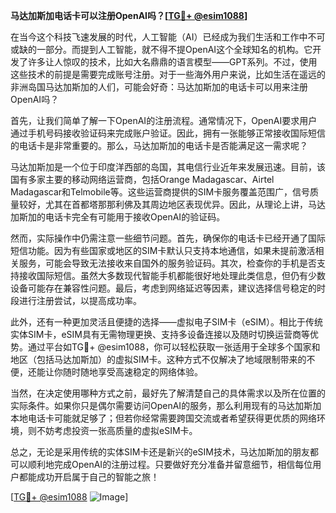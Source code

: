 **马达加斯加电话卡可以注册OpenAI吗？[[TG💪+ @esim1088](https://t.me/s/esim1088)]**

在当今这个科技飞速发展的时代，人工智能（AI）已经成为我们生活和工作中不可或缺的一部分。而提到人工智能，就不得不提OpenAI这个全球知名的机构。它开发了许多让人惊叹的技术，比如大名鼎鼎的语言模型——GPT系列。不过，使用这些技术的前提是需要完成账号注册。对于一些海外用户来说，比如生活在遥远的非洲岛国马达加斯加的人们，可能会好奇：马达加斯加的电话卡可以用来注册OpenAI吗？

首先，让我们简单了解一下OpenAI的注册流程。通常情况下，OpenAI要求用户通过手机号码接收验证码来完成账户验证。因此，拥有一张能够正常接收国际短信的电话卡是非常重要的。那么，马达加斯加的电话卡是否能满足这一需求呢？

马达加斯加是一个位于印度洋西部的岛国，其电信行业近年来发展迅速。目前，该国有多家主要的移动网络运营商，包括Orange Madagascar、Airtel Madagascar和Telmobile等。这些运营商提供的SIM卡服务覆盖范围广，信号质量较好，尤其在首都塔那那利佛及其周边地区表现优异。因此，从理论上讲，马达加斯加的电话卡完全有可能用于接收OpenAI的验证码。

然而，实际操作中仍需注意一些细节问题。首先，确保你的电话卡已经开通了国际短信功能。因为有些国家或地区的SIM卡默认只支持本地通信，如果未提前激活相关服务，可能会导致无法接收来自国外的服务验证码。其次，检查你的手机是否支持接收国际短信。虽然大多数现代智能手机都能很好地处理此类信息，但仍有少数设备可能存在兼容性问题。最后，考虑到网络延迟等因素，建议选择信号稳定的时段进行注册尝试，以提高成功率。

此外，还有一种更加灵活且便捷的选择——虚拟电子SIM卡（eSIM）。相比于传统实体SIM卡，eSIM具有无需物理更换、支持多设备连接以及随时切换运营商等优势。通过平台如TG💪+ @esim1088，你可以轻松获取一张适用于全球多个国家和地区（包括马达加斯加）的虚拟SIM卡。这种方式不仅解决了地域限制带来的不便，还能让你随时随地享受高速稳定的网络体验。

当然，在决定使用哪种方式之前，最好先了解清楚自己的具体需求以及所在位置的实际条件。如果你只是偶尔需要访问OpenAI的服务，那么利用现有的马达加斯加本地电话卡可能就足够了；但若你经常需要跨国交流或者希望获得更优质的网络环境，则不妨考虑投资一张高质量的虚拟eSIM卡。

总之，无论是采用传统的实体SIM卡还是新兴的eSIM技术，马达加斯加的朋友都可以顺利地完成OpenAI的注册过程。只要做好充分准备并留意细节，相信每位用户都能成功开启属于自己的智能之旅！

[[TG💪+ @esim1088](https://t.me/s/esim1088) ![Image](https://i.postimg.cc/4NQfJmqS/Snipaste-2025-05-13-00-14-12.png)]